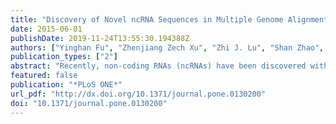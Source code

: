 ```yaml
---
title: "Discovery of Novel ncRNA Sequences in Multiple Genome Alignments on the Basis of Conserved and Stable Secondary Structures"
date: 2015-06-01
publishDate: 2019-11-24T13:55:30.194388Z
authors: ["Yinghan Fu", "Zhenjiang Zech Xu", "Zhi J. Lu", "Shan Zhao", "David H. Mathews"]
publication_types: ["2"]
abstract: "Recently, non-coding RNAs (ncRNAs) have been discovered with novel functions, and it has been appreciated that there is pervasive transcription of genomes. Moreover, many novel ncRNAs are not conserved on the primary sequence level. Therefore, de novo computational ncRNA detection that is accurate and efficient is desirable. The purpose of this study is to develop a ncRNA detection method based on conservation of structure in more than two genomes. A new method called Multifind, using Multilign, was developed. Multilign predicts the common secondary structure for multiple input sequences. Multifind then uses measures of structure conservation to estimate the probability that the input sequences are a conserved ncRNA using a classification support vector machine. Multilign is based on Dynalign, which folds and aligns two sequences simultaneously using a scoring scheme that does not include sequence identity; its structure prediction quality is therefore not affected by input sequence diversity. Additionally, ensemble defect was introduced to Multifind as an additional discriminating feature that quantifies the compactness of the folding space for a sequence. Benchmarks showed Multifind performs better than RNAz and LocARNATE+RNAz, a method that uses RNAz on structure alignments generated by LocARNATE, on testing sequences extracted from the Rfam database. For de novo ncRNA discovery in three genomes, Multifind and LocARNATE+RNAz had an advantage over RNAz in low similarity regions of genome alignments. Additionally, Multifind and LocARNATE+RNAz found different subsets of known ncRNA sequences, suggesting the two approaches are complementary."
featured: false
publication: "*PLoS ONE*"
url_pdf: "http://dx.doi.org/10.1371/journal.pone.0130200"
doi: "10.1371/journal.pone.0130200"
---
```


